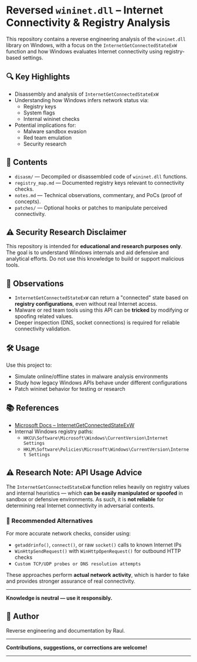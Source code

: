 # Reversed `wininet.dll` – Internet Connectivity & Registry Analysis

This repository contains a reverse engineering analysis of the `wininet.dll` library on Windows, with a focus on the `InternetGetConnectedStateExW` function and how Windows evaluates Internet connectivity using registry-based settings.

## 🔍 Key Highlights

- Disassembly and analysis of `InternetGetConnectedStateExW`
- Understanding how Windows infers network status via:
  - Registry keys
  - System flags
  - Internal wininet checks
- Potential implications for:
  - Malware sandbox evasion
  - Red team emulation
  - Security research

## 📁 Contents

- `disasm/` — Decompiled or disassembled code of `wininet.dll` functions.
- `registry_map.md` — Documented registry keys relevant to connectivity checks.
- `notes.md` — Technical observations, commentary, and PoCs (proof of concepts).
- `patches/` — Optional hooks or patches to manipulate perceived connectivity.

## ⚠️ Security Research Disclaimer

This repository is intended for **educational and research purposes only**. The goal is to understand Windows internals and aid defensive and analytical efforts. Do not use this knowledge to build or support malicious tools.

## 🧠 Observations

- `InternetGetConnectedStateExW` can return a "connected" state based on **registry configurations**, even without real Internet access.
- Malware or red team tools using this API can be **tricked** by modifying or spoofing related values.
- Deeper inspection (DNS, socket connections) is required for reliable connectivity validation.

## 🛠️ Usage

Use this project to:

- Simulate online/offline states in malware analysis environments
- Study how legacy Windows APIs behave under different configurations
- Patch wininet behavior for testing or research

## 📚 References

- [Microsoft Docs – InternetGetConnectedStateExW](https://learn.microsoft.com/en-us/windows/win32/api/wininet/nf-wininet-internetgetconnectedstateexw)
- Internal Windows registry paths:
  - `HKCU\Software\Microsoft\Windows\CurrentVersion\Internet Settings`
  - `HKLM\Software\Policies\Microsoft\Windows\CurrentVersion\Internet Settings`

## ⚠️ Research Note: API Usage Advice

The `InternetGetConnectedStateExW` function relies heavily on registry values and internal heuristics — which **can be easily manipulated or spoofed** in sandbox or defensive environments. As such, it is **not reliable** for determining real Internet connectivity in adversarial contexts.

### 🔄 Recommended Alternatives

For more accurate network checks, consider using:

- `getaddrinfo()`, `connect()`, or raw `socket()` calls to known Internet IPs
- `WinHttpSendRequest()` with `WinHttpOpenRequest()` for outbound HTTP checks
- `Custom TCP/UDP probes or DNS resolution attempts`

These approaches perform **actual network activity**, which is harder to fake and provides stronger assurance of real connectivity.

---

**Knowledge is neutral — use it responsibly.**

## 👤 Author

Reverse engineering and documentation by Raul.

---

**Contributions, suggestions, or corrections are welcome!**

---
